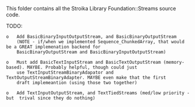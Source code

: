 This folder contains all the Stroika Library Foundation::Streams source code.

TODO:

	o	Add	BasicBinaryInputOutputStream, and BasicBinaryOutputStream
		(NOTE - if/when we implemented Sequence_ChunkedArray, that would be a GREAT implemenation backend for
		BasicBinaryOutputStream and BasicBinaryInputOutputStream)

	o	Must add BasicTextInputStream and BasicTextOutputStream (memory-based). MAYBE. Probably helpful, though could just
		use TextInputStreamBinaryAdapator and TextOutputStreamBinaryAdapter. MAYBE even make that the first
		draft implemeantion (using those two together)

	o	Add TextInputOutputStream, and TextTiedStreams (med/low priority - but  trival since they do nothing)
